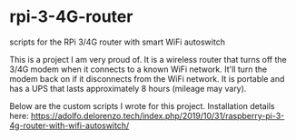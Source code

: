 # rpi-3-4G-router
scripts for the RPi 3/4G router with smart WiFi autoswitch

This is a project I am very proud of. It is a wireless router that turns off the 3/4G modem when it connects to a known WiFi network. It'll turn the modem back on if it disconnects from the WiFi network. It is portable and has a UPS that lasts approximately 8 hours (mileage may vary).

Below are the custom scripts I wrote for this project. Installation details here: https://adolfo.delorenzo.tech/index.php/2019/10/31/raspberry-pi-3-4g-router-with-wifi-autoswitch/ 
